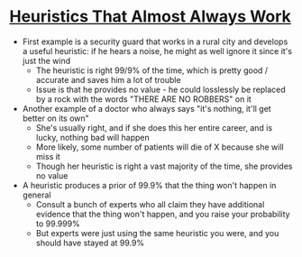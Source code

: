 # [Heuristics That Almost Always Work](https://astralcodexten.substack.com/p/heuristics-that-almost-always-work)

* First example is a security guard that works in a rural city and develops a useful heuristic: if he hears a noise, he might as well ignore it since it's just the wind
  * The heuristic is right 99/9% of the time, which is pretty good / accurate and saves him a lot of trouble
  * Issue is that he provides no value - he could losslessly be replaced by a rock with the words "THERE ARE NO ROBBERS" on it
* Another example of a doctor who always says "it's nothing, it'll get better on its own"
  * She's usually right, and if she does this her entire career, and is lucky, nothing bad will happen
  * More likely, some number of patients will die of X because she will miss it
  * Though her heuristic is right a vast majority of the time, she provides no value
* A heuristic produces a prior of 99.9% that the thing won't happen in general
  * Consult a bunch of experts who all claim they have additional evidence that the thing won't happen, and you raise your probability to 99.999%
  * But experts were just using the same heuristic you were, and you should have stayed at 99.9%
